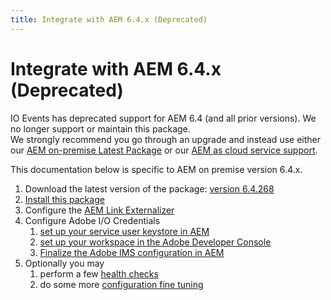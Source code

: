 ```yaml
---
title: Integrate with AEM 6.4.x (Deprecated)
---
```


# Integrate with AEM 6.4.x (Deprecated)


<InlineAlert variant="warning" slots="text"/>

IO Events has deprecated support for AEM 6.4 (and all prior versions). We no longer support or maintain this package. <br/>
We strongly recommend you go through an upgrade and instead use either our [AEM on-premise Latest Package](../aem_on_premise_install.md) or our [AEM as cloud service support](../aem_skyline_install.md).

This documentation below is specific to AEM on premise version 6.4.x.

1. Download the latest version of the package: [version 6.4.268](https://github.com/adobeio/adobeio-documentation/files/2624686/aem-event-proxy-6.4.268.zip) 
2. [Install this package](aem_on_premise_package_install_6.4.md)
3. Configure the [AEM Link Externalizer](../aem_on_premise_link_externalizer.md)
4. Configure Adobe I/O Credentials
   1. [set up your service user keystore in AEM](aem_keystore_setup_6.4.md) 
   2. [set up your workspace in the Adobe Developer Console](aem_console_setup_6.4.md)
   3. [Finalize the Adobe IMS configuration in AEM](aem_ims_config_6.4.md)
5. Optionally you may
   1. perform a few [health checks](aem_healthcheck_6.4.md)
   2. do some more [configuration fine tuning](aem_advanced_configurations_6.4.md)
